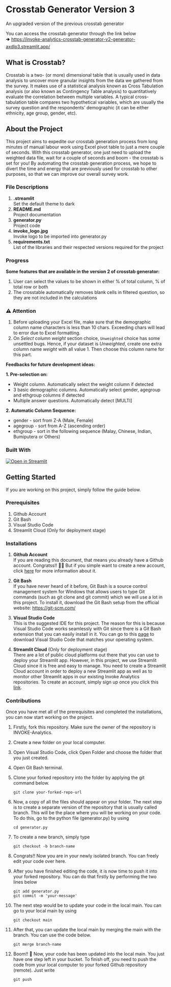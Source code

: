 # Crosstab Generator Version 3

An upgraded version of the previous crosstab generator 

You can access the crosstab generator through the link below <br />
🠊 https://invoke-analytics-crosstab-generator-v2-generator-axdlp3.streamlit.app/

## What is Crosstab?

Crosstab is a two- (or more) dimensional table that is usually used in data analysis to uncover more granular insights from the data we gathered from the survey. It makes use of a statistical analysis known as Cross Tabulation analysis (or also known as Contingency Table analysis) to quantitatively evaluate the correlation between multiple variables. A typical cross-tabulation table compares two hypothetical variables, which are usually the survey question and the respondents' demographic (it can be either ethnicity, age group, gender, etc). 

## About the Project

This project aims to expedite our crosstab generation process from long minutes of manual labour work using Excel pivot table to just a mere couple of seconds. With this crosstab generator, one just need to upload the weighted data file, wait for a couple of seconds and boom - the crosstab is set for you! By automating the crosstab generation process, we hope to divert the time and energy that are previously used for crosstab to other purposes, so that we can improve our overall survey work.

### File Descriptions

1. **.streamlit** <br />
   Set the default theme to dark
2. **README.md** <br />
   Project documentation
3. **generator.py** <br />
   Project code
4. **invoke_logo.jpg** <br />
   Invoke logo to be imported into generator.py
5. **requirements.txt** <br />
   List of the libraries and their respected versions required for the project

### Progress

**Some features that are available in the version 2 of crosstab generator:**

1. User can select the values to be shown in either % of total column, % of total row or both
2. The crosstable automatically removes blank cells in filtered question, so they are not included in the calculations

### ⚠ Attention

1. Before uploading your Excel file, make sure that the demographic column name characters is less than 10 chars. Exceeding chars will lead to error due to Excel formatting. 
2. On _Select column weight_ section choice, `Unweighted` choice has some unsettled bugs. Hence, if your dataset is _Unweighted_, create one extra column name *weight* with all value 1. Then choose this column name for this part.

**Feedbacks for future development ideas:**

**1. Pre-selection on:**
   * Weight column. Automatically select the weight column if detected
   * 3 basic demographic columns. Automatically select gender, agegroup and ethgroup
     columns if detected
   * Multiple answer questions. Automatically detect [MULTI]
   
**2. Automatic Column Sequence:**
   * gender - sort from Z-A (Male, Female)
   * agegroup - sort from A-Z (ascending order)
   * ethgroup - sort in the following sequence (Malay, Chinese, Indian, Bumiputera or Others)
   
### Built With

[![Open in Streamlit](https://static.streamlit.io/badges/streamlit_badge_black_white.svg)](https://invoke-analytics-crosstabs-prod-generator-cs1fpd.streamlitapp.com/)

## Getting Started

If you are working on this project, simply follow the guide below.

### Prerequisites

1. Github Account
2. Git Bash
3. Visual Studio Code
4. Streamlit Cloud (Only for deployment stage)

### Installations

1. **Github Account** <br />
   If you are reading this document, that means you already have a Github account. Congratss!! :partying_face::tada: But if you simple want to create a new account,      click [here](https://docs.github.com/en/get-started/onboarding/getting-started-with-your-github-account) for more information about it.
   
2. **Git Bash** <br />
   If you have never heard of it before, Git Bash is a source control management system for Windows that allows users to type Git commands (such as git clone and git      commit) which we will use a lot in this project. To install it, download the Git Bash setup from the official website: https://git-scm.com/

3. **Visual Studio Code** <br />
   This is the suggested IDE for this project. The reason for this is because Visual Studio Code works seamlessly with Git since there is a Git Bash extension that you    can easily install in it. You can go to this [page](https://code.visualstudio.com/download) to download Visual Studio Code that matches your operating system. 
   
4. **Streamlit Cloud** (Only for deployment stage) <br />
   There are a lot of public cloud platforms out there that you can use to deploy your Streamlit app. However, in this project, we use Streamlit Cloud since it is free 
   and easy to manage. You need to create a Streamlit Cloud account in order to deploy a new Streamlit app as well as to monitor other Streamlit apps in our existing 
   Invoke Analytics repositories. To create an account, simply sign up once you click this [link](https://code.visualstudio.com/download).
   
### Contributions

Once you have met all of the prerequisites and completed the installations, you can now start working on the project. 

1. Firstly, fork this repository. Make sure the owner of the repository is INVOKE-Analytics.

2. Create a new folder on your local computer.

3. Open Visual Studio Code, click Open Folder and choose the folder that you just created.

4. Open Git Bash terminal.

5. Clone your forked repository into the folder by applying the git command below.

   ```
   git clone your-forked-repo-url
   ```
   
6. Now, a copy of all the files should appear on your folder. The next step is to create a separate version of the repository that is usually called branch. This will 
   be the place where you will be working on your code. To do this, go to the python file (generator.py) by using 
   ```
   cd generator.py
   ```
   
7. To create a new branch, simply type
   ```
   git checkout -b branch-name
   ```

8. Congrats!! Now you are in your newly isolated branch. You can freely edit your code over here.

9. After you have finished editing the code, it is now time to push it into your forked repository. You can do that firstly by performing the two lines below
   ```
   git add generator.py
   git commit -m 'your-message'
   ```
 
10. The next step would be to update your code in the local main. You can go to your local main by using
    ```
    git checkout main
    ```
   
11. After that, you can update the local main by merging the main with the branch. You can use the code below.
    ```
    git merge branch-name
    ```

12. Boom!! :confetti_ball: Now, your code has been updated into the local main. You just have one step left in your bucket. To finish off, you need to push the 
    code from your local computer to your forked Github repository (remote). Just write
    ```
    git push
    ```
